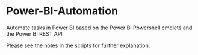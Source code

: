 # Power-BI-Automation
Automate tasks in Power BI based on the Power BI Powershell cmdlets and the Power BI REST API

Please see the notes in the scripts for further explanation. 
